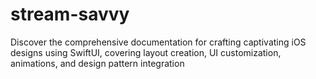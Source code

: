 # stream-savvy
Discover the comprehensive documentation for crafting captivating iOS designs using SwiftUI, covering layout creation, UI customization, animations, and design pattern integration
